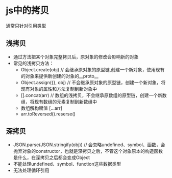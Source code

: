 # js中的拷贝

通常只针对引用类型

## 浅拷贝

- 通过方法把某个对象完整拷贝后，原对象的修改会影响新的对象
- 常见的浅拷贝方法：
  - Object.create(obj) // 会继承原对象的原型链,创建一个新对象，使用现有的对象来提供新创建的对象的__proto__
  - Object.assign({}, obj) // 不会继承原对象的原型链，创建一个新对象，将现有对象的属性和方法复制到新对象中
  - [].concat(arr) // 数组的浅拷贝，不会继承原数组的原型链，创建一个新数组，将现有数组的元素复制到新数组中
  - 数组解构赋值 [...arr]
  - arr.toReversed().reserse()  

## 深拷贝

- JSON.parse(JSON.stringify(obj)) // 会忽略undefined、symbol、函数，会抛弃对象的constructor，也就是深拷贝之后，不管这个对象原本的构造函数是什么，在深拷贝之后都会变成Object
- 不能处理undefined、symbol、function这些数据类型
- 无法处理循环引用

